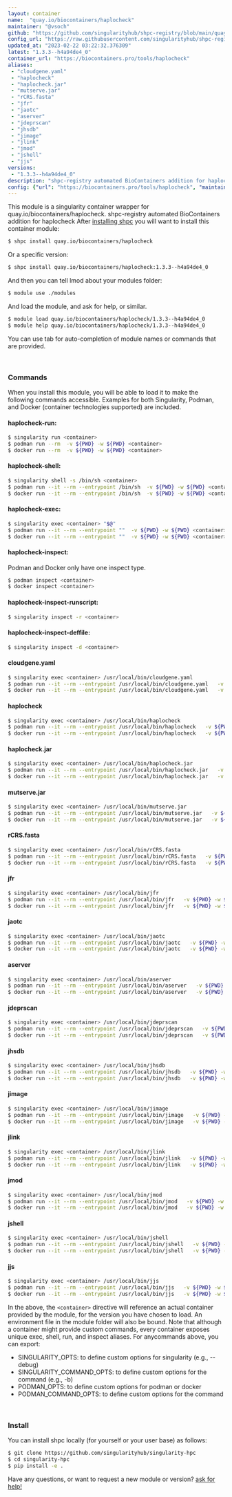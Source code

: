 ```yaml
---
layout: container
name:  "quay.io/biocontainers/haplocheck"
maintainer: "@vsoch"
github: "https://github.com/singularityhub/shpc-registry/blob/main/quay.io/biocontainers/haplocheck/container.yaml"
config_url: "https://raw.githubusercontent.com/singularityhub/shpc-registry/main/quay.io/biocontainers/haplocheck/container.yaml"
updated_at: "2023-02-22 03:22:32.376309"
latest: "1.3.3--h4a94de4_0"
container_url: "https://biocontainers.pro/tools/haplocheck"
aliases:
 - "cloudgene.yaml"
 - "haplocheck"
 - "haplocheck.jar"
 - "mutserve.jar"
 - "rCRS.fasta"
 - "jfr"
 - "jaotc"
 - "aserver"
 - "jdeprscan"
 - "jhsdb"
 - "jimage"
 - "jlink"
 - "jmod"
 - "jshell"
 - "jjs"
versions:
 - "1.3.3--h4a94de4_0"
description: "shpc-registry automated BioContainers addition for haplocheck"
config: {"url": "https://biocontainers.pro/tools/haplocheck", "maintainer": "@vsoch", "description": "shpc-registry automated BioContainers addition for haplocheck", "latest": {"1.3.3--h4a94de4_0": "sha256:a2d2bace16d9c2cec327aa984d48a6b456b0ce228120975072f8e2ac4a798afc"}, "tags": {"1.3.3--h4a94de4_0": "sha256:a2d2bace16d9c2cec327aa984d48a6b456b0ce228120975072f8e2ac4a798afc"}, "docker": "quay.io/biocontainers/haplocheck", "aliases": {"cloudgene.yaml": "/usr/local/bin/cloudgene.yaml", "haplocheck": "/usr/local/bin/haplocheck", "haplocheck.jar": "/usr/local/bin/haplocheck.jar", "mutserve.jar": "/usr/local/bin/mutserve.jar", "rCRS.fasta": "/usr/local/bin/rCRS.fasta", "jfr": "/usr/local/bin/jfr", "jaotc": "/usr/local/bin/jaotc", "aserver": "/usr/local/bin/aserver", "jdeprscan": "/usr/local/bin/jdeprscan", "jhsdb": "/usr/local/bin/jhsdb", "jimage": "/usr/local/bin/jimage", "jlink": "/usr/local/bin/jlink", "jmod": "/usr/local/bin/jmod", "jshell": "/usr/local/bin/jshell", "jjs": "/usr/local/bin/jjs"}}
---
```


This module is a singularity container wrapper for quay.io/biocontainers/haplocheck.
shpc-registry automated BioContainers addition for haplocheck
After [installing shpc](#install) you will want to install this container module:


```bash
$ shpc install quay.io/biocontainers/haplocheck
```

Or a specific version:

```bash
$ shpc install quay.io/biocontainers/haplocheck:1.3.3--h4a94de4_0
```

And then you can tell lmod about your modules folder:

```bash
$ module use ./modules
```

And load the module, and ask for help, or similar.

```bash
$ module load quay.io/biocontainers/haplocheck/1.3.3--h4a94de4_0
$ module help quay.io/biocontainers/haplocheck/1.3.3--h4a94de4_0
```

You can use tab for auto-completion of module names or commands that are provided.

<br>

### Commands

When you install this module, you will be able to load it to make the following commands accessible.
Examples for both Singularity, Podman, and Docker (container technologies supported) are included.

#### haplocheck-run:

```bash
$ singularity run <container>
$ podman run --rm  -v ${PWD} -w ${PWD} <container>
$ docker run --rm  -v ${PWD} -w ${PWD} <container>
```

#### haplocheck-shell:

```bash
$ singularity shell -s /bin/sh <container>
$ podman run --it --rm --entrypoint /bin/sh  -v ${PWD} -w ${PWD} <container>
$ docker run --it --rm --entrypoint /bin/sh  -v ${PWD} -w ${PWD} <container>
```

#### haplocheck-exec:

```bash
$ singularity exec <container> "$@"
$ podman run --it --rm --entrypoint ""  -v ${PWD} -w ${PWD} <container> "$@"
$ docker run --it --rm --entrypoint ""  -v ${PWD} -w ${PWD} <container> "$@"
```

#### haplocheck-inspect:

Podman and Docker only have one inspect type.

```bash
$ podman inspect <container>
$ docker inspect <container>
```

#### haplocheck-inspect-runscript:

```bash
$ singularity inspect -r <container>
```

#### haplocheck-inspect-deffile:

```bash
$ singularity inspect -d <container>
```


#### cloudgene.yaml

```bash
$ singularity exec <container> /usr/local/bin/cloudgene.yaml
$ podman run --it --rm --entrypoint /usr/local/bin/cloudgene.yaml   -v ${PWD} -w ${PWD} <container> -c " $@"
$ docker run --it --rm --entrypoint /usr/local/bin/cloudgene.yaml   -v ${PWD} -w ${PWD} <container> -c " $@"
```


#### haplocheck

```bash
$ singularity exec <container> /usr/local/bin/haplocheck
$ podman run --it --rm --entrypoint /usr/local/bin/haplocheck   -v ${PWD} -w ${PWD} <container> -c " $@"
$ docker run --it --rm --entrypoint /usr/local/bin/haplocheck   -v ${PWD} -w ${PWD} <container> -c " $@"
```


#### haplocheck.jar

```bash
$ singularity exec <container> /usr/local/bin/haplocheck.jar
$ podman run --it --rm --entrypoint /usr/local/bin/haplocheck.jar   -v ${PWD} -w ${PWD} <container> -c " $@"
$ docker run --it --rm --entrypoint /usr/local/bin/haplocheck.jar   -v ${PWD} -w ${PWD} <container> -c " $@"
```


#### mutserve.jar

```bash
$ singularity exec <container> /usr/local/bin/mutserve.jar
$ podman run --it --rm --entrypoint /usr/local/bin/mutserve.jar   -v ${PWD} -w ${PWD} <container> -c " $@"
$ docker run --it --rm --entrypoint /usr/local/bin/mutserve.jar   -v ${PWD} -w ${PWD} <container> -c " $@"
```


#### rCRS.fasta

```bash
$ singularity exec <container> /usr/local/bin/rCRS.fasta
$ podman run --it --rm --entrypoint /usr/local/bin/rCRS.fasta   -v ${PWD} -w ${PWD} <container> -c " $@"
$ docker run --it --rm --entrypoint /usr/local/bin/rCRS.fasta   -v ${PWD} -w ${PWD} <container> -c " $@"
```


#### jfr

```bash
$ singularity exec <container> /usr/local/bin/jfr
$ podman run --it --rm --entrypoint /usr/local/bin/jfr   -v ${PWD} -w ${PWD} <container> -c " $@"
$ docker run --it --rm --entrypoint /usr/local/bin/jfr   -v ${PWD} -w ${PWD} <container> -c " $@"
```


#### jaotc

```bash
$ singularity exec <container> /usr/local/bin/jaotc
$ podman run --it --rm --entrypoint /usr/local/bin/jaotc   -v ${PWD} -w ${PWD} <container> -c " $@"
$ docker run --it --rm --entrypoint /usr/local/bin/jaotc   -v ${PWD} -w ${PWD} <container> -c " $@"
```


#### aserver

```bash
$ singularity exec <container> /usr/local/bin/aserver
$ podman run --it --rm --entrypoint /usr/local/bin/aserver   -v ${PWD} -w ${PWD} <container> -c " $@"
$ docker run --it --rm --entrypoint /usr/local/bin/aserver   -v ${PWD} -w ${PWD} <container> -c " $@"
```


#### jdeprscan

```bash
$ singularity exec <container> /usr/local/bin/jdeprscan
$ podman run --it --rm --entrypoint /usr/local/bin/jdeprscan   -v ${PWD} -w ${PWD} <container> -c " $@"
$ docker run --it --rm --entrypoint /usr/local/bin/jdeprscan   -v ${PWD} -w ${PWD} <container> -c " $@"
```


#### jhsdb

```bash
$ singularity exec <container> /usr/local/bin/jhsdb
$ podman run --it --rm --entrypoint /usr/local/bin/jhsdb   -v ${PWD} -w ${PWD} <container> -c " $@"
$ docker run --it --rm --entrypoint /usr/local/bin/jhsdb   -v ${PWD} -w ${PWD} <container> -c " $@"
```


#### jimage

```bash
$ singularity exec <container> /usr/local/bin/jimage
$ podman run --it --rm --entrypoint /usr/local/bin/jimage   -v ${PWD} -w ${PWD} <container> -c " $@"
$ docker run --it --rm --entrypoint /usr/local/bin/jimage   -v ${PWD} -w ${PWD} <container> -c " $@"
```


#### jlink

```bash
$ singularity exec <container> /usr/local/bin/jlink
$ podman run --it --rm --entrypoint /usr/local/bin/jlink   -v ${PWD} -w ${PWD} <container> -c " $@"
$ docker run --it --rm --entrypoint /usr/local/bin/jlink   -v ${PWD} -w ${PWD} <container> -c " $@"
```


#### jmod

```bash
$ singularity exec <container> /usr/local/bin/jmod
$ podman run --it --rm --entrypoint /usr/local/bin/jmod   -v ${PWD} -w ${PWD} <container> -c " $@"
$ docker run --it --rm --entrypoint /usr/local/bin/jmod   -v ${PWD} -w ${PWD} <container> -c " $@"
```


#### jshell

```bash
$ singularity exec <container> /usr/local/bin/jshell
$ podman run --it --rm --entrypoint /usr/local/bin/jshell   -v ${PWD} -w ${PWD} <container> -c " $@"
$ docker run --it --rm --entrypoint /usr/local/bin/jshell   -v ${PWD} -w ${PWD} <container> -c " $@"
```


#### jjs

```bash
$ singularity exec <container> /usr/local/bin/jjs
$ podman run --it --rm --entrypoint /usr/local/bin/jjs   -v ${PWD} -w ${PWD} <container> -c " $@"
$ docker run --it --rm --entrypoint /usr/local/bin/jjs   -v ${PWD} -w ${PWD} <container> -c " $@"
```



In the above, the `<container>` directive will reference an actual container provided
by the module, for the version you have chosen to load. An environment file in the
module folder will also be bound. Note that although a container
might provide custom commands, every container exposes unique exec, shell, run, and
inspect aliases. For anycommands above, you can export:

 - SINGULARITY_OPTS: to define custom options for singularity (e.g., --debug)
 - SINGULARITY_COMMAND_OPTS: to define custom options for the command (e.g., -b)
 - PODMAN_OPTS: to define custom options for podman or docker
 - PODMAN_COMMAND_OPTS: to define custom options for the command

<br>

### Install

You can install shpc locally (for yourself or your user base) as follows:

```bash
$ git clone https://github.com/singularityhub/singularity-hpc
$ cd singularity-hpc
$ pip install -e .
```

Have any questions, or want to request a new module or version? [ask for help!](https://github.com/singularityhub/singularity-hpc/issues)